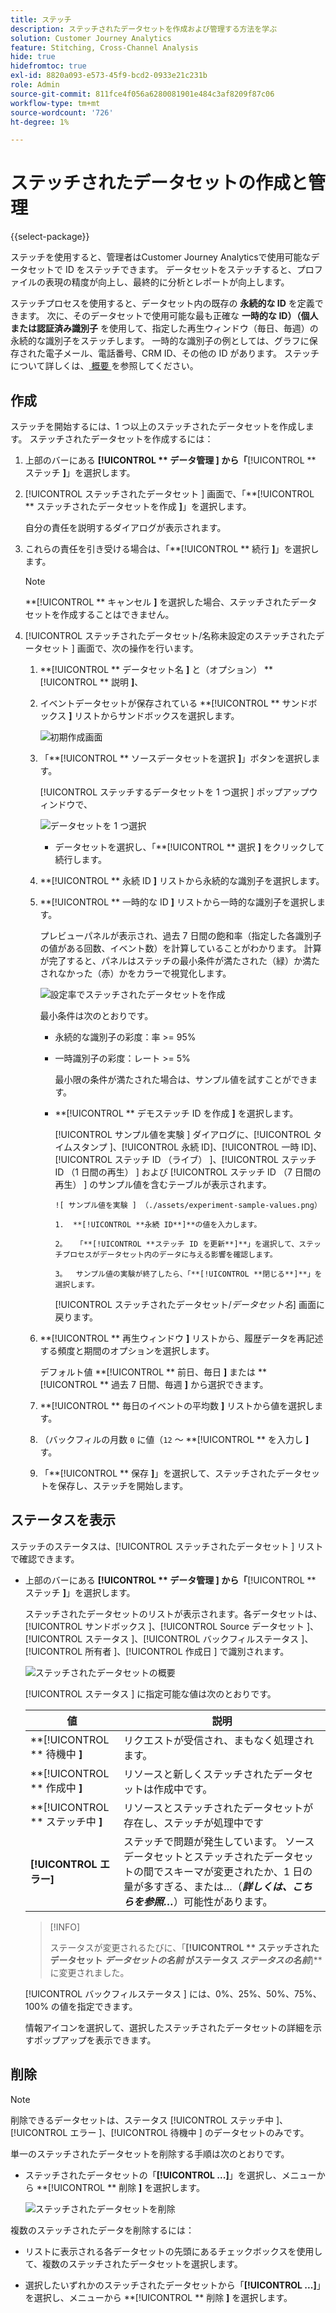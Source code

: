 ```yaml
---
title: ステッチ
description: ステッチされたデータセットを作成および管理する方法を学ぶ
solution: Customer Journey Analytics
feature: Stitching, Cross-Channel Analysis
hide: true
hidefromtoc: true
exl-id: 8820a093-e573-45f9-bcd2-0933e21c231b
role: Admin
source-git-commit: 811fce4f056a6280081901e484c3af8209f87c06
workflow-type: tm+mt
source-wordcount: '726'
ht-degree: 1%

---
```


# ステッチされたデータセットの作成と管理

{{select-package}}

ステッチを使用すると、管理者はCustomer Journey Analyticsで使用可能なデータセットで ID をステッチできます。 データセットをステッチすると、プロファイルの表現の精度が向上し、最終的に分析とレポートが向上します。

ステッチプロセスを使用すると、データセット内の既存の **永続的な ID** を定義できます。 次に、そのデータセットで使用可能な最も正確な **一時的な ID）（個人または認証済み識別子** を使用して、指定した再生ウィンドウ（毎日、毎週）の永続的な識別子をステッチします。 一時的な識別子の例としては、グラフに保存された電子メール、電話番号、CRM ID、その他の ID があります。 ステッチについて詳しくは、[ 概要 ](overview.md) を参照してください。

## 作成

ステッチを開始するには、1 つ以上のステッチされたデータセットを作成します。 ステッチされたデータセットを作成するには：

1. 上部のバーにある **[!UICONTROL ** データ管理 **]** から「**[!UICONTROL ** ステッチ **]**」を選択します。

2. [!UICONTROL  ステッチされたデータセット ] 画面で、「**[!UICONTROL ** ステッチされたデータセットを作成 **]**」を選択します。

   自分の責任を説明するダイアログが表示されます。

3. これらの責任を引き受ける場合は、「**[!UICONTROL ** 続行 **]**」を選択します。

   >[!NOTE]
   >
   >    **[!UICONTROL ** キャンセル **]** を選択した場合、ステッチされたデータセットを作成することはできません。

4. [!UICONTROL  ステッチされたデータセット/名称未設定のステッチされたデータセット ] 画面で、次の操作を行います。

   1. **[!UICONTROL ** データセット名 **]** と（オプション） **[!UICONTROL ** 説明 **]**、

   2. イベントデータセットが保存されている **[!UICONTROL ** サンドボックス **]** リストからサンドボックスを選択します。

      ![ 初期作成画面 ](./assets/create-initial.png)

   3. 「**[!UICONTROL ** ソースデータセットを選択 **]**」ボタンを選択します。

      [!UICONTROL  ステッチするデータセットを 1 つ選択 ] ポップアップウィンドウで、

      ![ データセットを 1 つ選択 ](./assets/select-one-dataset.png)

      - データセットを選択し、「**[!UICONTROL ** 選択 **]** をクリックして続行します。

   4. **[!UICONTROL ** 永続 ID **]** リストから永続的な識別子を選択します。

   5. **[!UICONTROL ** 一時的な ID **]** リストから一時的な識別子を選択します。

      プレビューパネルが表示され、過去 7 日間の飽和率（指定した各識別子の値がある回数、イベント数）を計算していることがわかります。 計算が完了すると、パネルはステッチの最小条件が満たされた（緑）か満たされなかった（赤）かをカラーで視覚化します。

      ![ 設定率でステッチされたデータセットを作成 ](./assets/create-before-experimenting.png)

      最小条件は次のとおりです。

      - 永続的な識別子の彩度：率 >= 95%

      - 一時識別子の彩度：レート >= 5%

        最小限の条件が満たされた場合は、サンプル値を試すことができます。

      - **[!UICONTROL ** デモステッチ ID を作成 **]** を選択します。

        [!UICONTROL  サンプル値を実験 ] ダイアログに、[!UICONTROL  タイムスタンプ ]、[!UICONTROL  永続 ID]、[!UICONTROL  一時 ID]、[!UICONTROL  ステッチ ID （ライブ） ]、[!UICONTROL  ステッチ ID （1 日間の再生） ] および [!UICONTROL  ステッチ ID （7 日間の再生） ] のサンプル値を含むテーブルが表示されます。

            ![ サンプル値を実験 ] （./assets/experiment-sample-values.png） 
            
            1.  **[!UICONTROL **永続 ID**]**の値を入力します。
            
            2。  「**[!UICONTROL **ステッチ ID を更新**]**」を選択して、ステッチプロセスがデータセット内のデータに与える影響を確認します。
            
            3。  サンプル値の実験が終了したら、「**[!UICONTROL **閉じる**]**」を選択します。
        

        [!UICONTROL  ステッチされたデータセット/_データセット名_] 画面に戻ります。

   6. **[!UICONTROL ** 再生ウィンドウ **]** リストから、履歴データを再記述する頻度と期間のオプションを選択します。

      デフォルト値 **[!UICONTROL ** 前日、毎日 **]** または **[!UICONTROL ** 過去 7 日間、毎週 **]** から選択できます。

   7. **[!UICONTROL ** 毎日のイベントの平均数 **]** リストから値を選択します。

   8. （バックフィルの月数 `0` に値（`12` ～ **[!UICONTROL ** を入力し **]** す。

   9. 「**[!UICONTROL ** 保存 **]**」を選択して、ステッチされたデータセットを保存し、ステッチを開始します。

## ステータスを表示

ステッチのステータスは、[!UICONTROL  ステッチされたデータセット ] リストで確認できます。

- 上部のバーにある **[!UICONTROL ** データ管理 **]** から「**[!UICONTROL ** ステッチ **]**」を選択します。

  ステッチされたデータセットのリストが表示されます。各データセットは、[!UICONTROL  サンドボックス ]、[!UICONTROL Source データセット ]、[!UICONTROL  ステータス ]、[!UICONTROL  バックフィルステータス ]、[!UICONTROL  所有者 ]、[!UICONTROL  作成日 ] で識別されます。

  ![ ステッチされたデータセットの概要 ](./assets/overview-stitched-datasetts.png)

  [!UICONTROL  ステータス ] に指定可能な値は次のとおりです。

  | 値 | 説明 |
  |-----|-----|
  | **[!UICONTROL ** 待機中 **]** | リクエストが受信され、まもなく処理されます。 |
  | **[!UICONTROL ** 作成中 **]** | リソースと新しくステッチされたデータセットは作成中です。 |
  | **[!UICONTROL ** ステッチ中 **]** | リソースとステッチされたデータセットが存在し、ステッチが処理中です |
  | **[!UICONTROL **&#x200B;エラー&#x200B;**]** | ステッチで問題が発生しています。 ソースデータセットとステッチされたデータセットの間でスキーマが変更されたか、1 日の量が多すぎる、または…（_**詳しくは、こちらを参照…**_）可能性があります。 |

  >[!INFO]
  >
  >    ステータスが変更されるたびに、「**[!UICONTROL ** ステッチされたデータセット _データセットの名前_ がステータス _ステータスの名前&#x200B;_**]**に変更されました。


  [!UICONTROL  バックフィルステータス ] には、0%、25%、50%、75%、100% の値を指定できます。

  情報アイコンを選択して、選択したステッチされたデータセットの詳細を示すポップアップを表示できます。


## 削除

>[!NOTE]
>
>削除できるデータセットは、ステータス [!UICONTROL  ステッチ中 ]、[!UICONTROL  エラー ]、[!UICONTROL  待機中 ] のデータセットのみです。


単一のステッチされたデータセットを削除する手順は次のとおりです。

- ステッチされたデータセットの「**[!UICONTROL **...**]**」を選択し、メニューから **[!UICONTROL ** 削除 **]** を選択します。

  ![ ステッチされたデータセットを削除 ](./assets/delete-stitched-dataset.png)

複数のステッチされたデータを削除するには：

- リストに表示される各データセットの先頭にあるチェックボックスを使用して、複数のステッチされたデータセットを選択します。

- 選択したいずれかのステッチされたデータセットから「**[!UICONTROL **...**]**」を選択し、メニューから **[!UICONTROL ** 削除 **]** を選択します。
